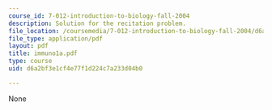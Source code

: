 ```yaml
---
course_id: 7-012-introduction-to-biology-fall-2004
description: Solution for the recitation problem.
file_location: /coursemedia/7-012-introduction-to-biology-fall-2004/d6a2bf3e1cf4e77f1d224c7a233d04b0_immuno1a.pdf
file_type: application/pdf
layout: pdf
title: immuno1a.pdf
type: course
uid: d6a2bf3e1cf4e77f1d224c7a233d04b0

---
```

None